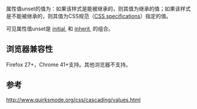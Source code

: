 属性值unset的值为：如果该样式是能被继承的，则其值为继承的值；如果该样式是不能被继承的，则其值为CSS规范（[CSS specifications](http://www.w3.org/Style/CSS/specs)）指定的值。

可见属性值unset是 [initial
](https://developer.mozilla.org/en-US/docs/Web/CSS/initial) 和 [inherit
](https://developer.mozilla.org/en-US/docs/Web/CSS/inherit) 的组合。

## 浏览器兼容性
Firefox 27+，Chrome 41+支持。其他浏览器不支持。

## 参考
http://www.quirksmode.org/css/cascading/values.html
